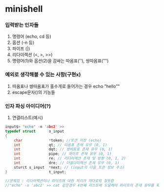 # minishell

### 입력받는 인자들
1. 명령어 (echo, cd 등)
2. 옵션 (-n 등)
3. 파이프 (|)
4. 리다이렉션 (<, >, >>)
5. 명령어(1)와 옵션(2)을 감싸는 따옴표(''), 쌍따옴표("")

### 예외로 생각해볼 수 있는 사항(구현x)
1. 따옴표나 쌍따옴표가 홀수개로 들어가는 경우 echo "hello""
2. escape문자(\)의 기능들

### 인자 파싱 아이디어(?)
1. 연결리스트(예시)
~~~C
input$> "echo" -n 'abc2' >>
typedef struct      s_input
{
    char            *token; //토큰 저장 (echo)
    int             qt; // 따옴표 존재 유무 (0, 1)
    int             dqt; // 쌍따옴표 존재 유무 (0, 1)
    int             pipe; // 파이프 존재 유무 (0, 1)
    int             re; // 리다이렉션 존재 및 방향 (0, 1, 2)
    int             dre; // 더블다이렉션 존재 유무 (0, 1)
    sturct s_input  *next; // (input의 다음 토큰 정보 주소)
}                   t_input;

//문제점 : 리다이렉션이나 파이프에 대한 처리가 까다로워 질듯함
//"echo" -n 'abc2' >> cat 같은경우 4번째 리스트에 도달해야 파이프의 존재 유무를 확인할 수있음
~~~
